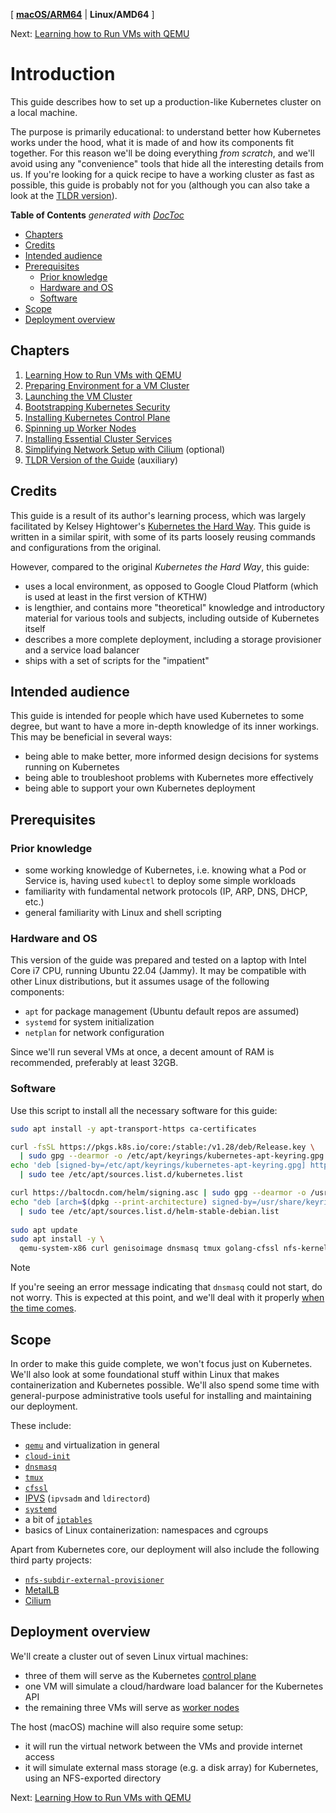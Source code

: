 \[ [**macOS/ARM64**](../../macos/docs/00_Introduction.md) | **Linux/AMD64** \]

Next: [Learning how to Run VMs with QEMU](01_Learning_How_to_Run_VMs_with_QEMU.md)

# Introduction

This guide describes how to set up a production-like Kubernetes cluster on a local machine.

The purpose is primarily educational: to understand better how Kubernetes works under the hood, what it is made of and how its 
components fit together. For this reason we'll be doing everything _from scratch_, and we'll avoid using any "convenience" 
tools that hide all the interesting details from us. If you're looking for a quick recipe to have a working cluster as fast
as possible, this guide is probably not for you (although you can also take a look at the 
[TLDR version](09_TLDR_Version_of_the_Guide.md)).

<!-- START doctoc generated TOC please keep comment here to allow auto update -->
<!-- DON'T EDIT THIS SECTION, INSTEAD RE-RUN doctoc TO UPDATE -->
**Table of Contents**  *generated with [DocToc](https://github.com/thlorenz/doctoc)*

- [Chapters](#chapters)
- [Credits](#credits)
- [Intended audience](#intended-audience)
- [Prerequisites](#prerequisites)
  - [Prior knowledge](#prior-knowledge)
  - [Hardware and OS](#hardware-and-os)
  - [Software](#software)
- [Scope](#scope)
- [Deployment overview](#deployment-overview)

<!-- END doctoc generated TOC please keep comment here to allow auto update -->

## Chapters

1. [Learning How to Run VMs with QEMU](01_Learning_How_to_Run_VMs_with_QEMU.md)
1. [Preparing Environment for a VM Cluster](02_Preparing_Environment_for_a_VM_Cluster.md)
1. [Launching the VM Cluster](03_Launching_the_VM_Cluster.md)
1. [Bootstrapping Kubernetes Security](04_Bootstrapping_Kubernetes_Security.md)
1. [Installing Kubernetes Control Plane](05_Installing_Kubernetes_Control_Plane.md)
1. [Spinning up Worker Nodes](06_Spinning_up_Worker_Nodes.md)
1. [Installing Essential Cluster Services](07_Installing_Essential_Cluster_Services.md)
1. [Simplifying Network Setup with Cilium](08_Simplifying_Network_Setup_with_Cilium.md) (optional)
1. [TLDR Version of the Guide](09_TLDR_Version_of_the_Guide.md) (auxiliary)

## Credits

This guide is a result of its author's learning process, which was largely facilitated by Kelsey Hightower's
[Kubernetes the Hard Way](https://github.com/kelseyhightower/kubernetes-the-hard-way). This guide is written in a similar spirit, with some of its parts loosely reusing
commands and configurations from the original.

However, compared to the original _Kubernetes the Hard Way_, this guide:

* uses a local environment, as opposed to Google Cloud Platform (which is used at least in the first version of KTHW)
* is lengthier, and contains more "theoretical" knowledge and introductory material for various tools and subjects,
  including outside of Kubernetes itself
* describes a more complete deployment, including a storage provisioner and a service load balancer
* ships with a set of scripts for the "impatient"

## Intended audience

This guide is intended for people which have used Kubernetes to some degree, but want to have a more in-depth
knowledge of its inner workings. This may be beneficial in several ways:
* being able to make better, more informed design decisions for systems running on Kubernetes
* being able to troubleshoot problems with Kubernetes more effectively
* being able to support your own Kubernetes deployment

## Prerequisites

### Prior knowledge

* some working knowledge of Kubernetes, i.e. knowing what a Pod or Service is, having used `kubectl` to
  deploy some simple workloads
* familiarity with fundamental network protocols (IP, ARP, DNS, DHCP, etc.)
* general familiarity with Linux and shell scripting

### Hardware and OS

This version of the guide was prepared and tested on a laptop with Intel Core i7 CPU, running Ubuntu 22.04 (Jammy).
It may be compatible with other Linux distributions, but it assumes usage of the following components:
* `apt` for package management (Ubuntu default repos are assumed)
* `systemd` for system initialization
* `netplan` for network configuration

Since we'll run several VMs at once, a decent amount of RAM is recommended, preferably at
least 32GB.

### Software

Use this script to install all the necessary software for this guide:

```bash
sudo apt install -y apt-transport-https ca-certificates

curl -fsSL https://pkgs.k8s.io/core:/stable:/v1.28/deb/Release.key \
  | sudo gpg --dearmor -o /etc/apt/keyrings/kubernetes-apt-keyring.gpg
echo 'deb [signed-by=/etc/apt/keyrings/kubernetes-apt-keyring.gpg] https://pkgs.k8s.io/core:/stable:/v1.28/deb/ /' \
  | sudo tee /etc/apt/sources.list.d/kubernetes.list

curl https://baltocdn.com/helm/signing.asc | sudo gpg --dearmor -o /usr/share/keyrings/helm.gpg
echo "deb [arch=$(dpkg --print-architecture) signed-by=/usr/share/keyrings/helm.gpg] https://baltocdn.com/helm/stable/debian/ all main" \
  | sudo tee /etc/apt/sources.list.d/helm-stable-debian.list
  
sudo apt update
sudo apt install -y \
  qemu-system-x86 curl genisoimage dnsmasq tmux golang-cfssl nfs-kernel-server kubectl helm
```

> [!NOTE]
> If you're seeing an error message indicating that `dnsmasq` could not start, do not worry.
> This is expected at this point, and we'll deal with it properly 
> [when the time comes](02_Preparing_Environment_for_a_VM_Cluster.md#using-dnsmasq).

## Scope

In order to make this guide complete, we won't focus just on Kubernetes. We'll also look at some foundational stuff within
Linux that makes containerization and Kubernetes possible. We'll also spend some time with general-purpose administrative
tools useful for installing and maintaining our deployment.

These include:
* [`qemu`](https://www.qemu.org/) and virtualization in general
* [`cloud-init`](https://canonical-cloud-init.readthedocs-hosted.com/en/latest/)
* [`dnsmasq`](https://en.wikipedia.org/wiki/Dnsmasq)
* [`tmux`](https://github.com/tmux/tmux/wiki)
* [`cfssl`](https://github.com/cloudflare/cfssl)
* [IPVS](https://en.wikipedia.org/wiki/IP_Virtual_Server) (`ipvsadm` and `ldirectord`)
* [`systemd`](https://systemd.io/)
* a bit of [`iptables`](https://en.wikipedia.org/wiki/Iptables)
* basics of Linux containerization: namespaces and cgroups

Apart from Kubernetes core, our deployment will also include the following third party projects:
* [`nfs-subdir-external-provisioner`](https://github.com/kubernetes-sigs/nfs-subdir-external-provisioner)
* [MetalLB](https://metallb.universe.tf/)
* [Cilium](https://cilium.io)

## Deployment overview

We'll create a cluster out of seven Linux virtual machines:
* three of them will serve as the Kubernetes [control plane](https://kubernetes.io/docs/concepts/overview/components/#control-plane-components)
* one VM will simulate a cloud/hardware load balancer for the Kubernetes API
* the remaining three VMs will serve as [worker nodes](https://kubernetes.io/docs/concepts/overview/components/#node-components)

The host (macOS) machine will also require some setup:
* it will run the virtual network between the VMs and provide internet access
* it will simulate external mass storage (e.g. a disk array) for Kubernetes, using an NFS-exported directory

Next: [Learning How to Run VMs with QEMU](01_Learning_How_to_Run_VMs_with_QEMU.md)
